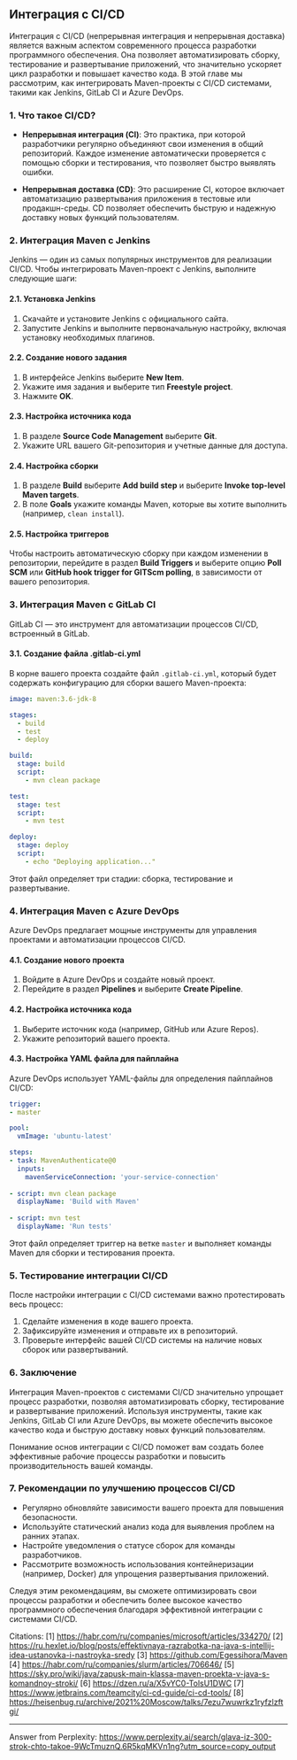 ## Интеграция с CI/CD

Интеграция с CI/CD (непрерывная интеграция и непрерывная доставка) является важным аспектом современного процесса разработки программного обеспечения. Она позволяет автоматизировать сборку, тестирование и развертывание приложений, что значительно ускоряет цикл разработки и повышает качество кода. В этой главе мы рассмотрим, как интегрировать Maven-проекты с CI/CD системами, такими как Jenkins, GitLab CI и Azure DevOps.

### 1. Что такое CI/CD?

- **Непрерывная интеграция (CI)**: Это практика, при которой разработчики регулярно объединяют свои изменения в общий репозиторий. Каждое изменение автоматически проверяется с помощью сборки и тестирования, что позволяет быстро выявлять ошибки.

- **Непрерывная доставка (CD)**: Это расширение CI, которое включает автоматизацию развертывания приложения в тестовые или продакшн-среды. CD позволяет обеспечить быструю и надежную доставку новых функций пользователям.

### 2. Интеграция Maven с Jenkins

Jenkins — один из самых популярных инструментов для реализации CI/CD. Чтобы интегрировать Maven-проект с Jenkins, выполните следующие шаги:

#### 2.1. Установка Jenkins

1. Скачайте и установите Jenkins с официального сайта.
2. Запустите Jenkins и выполните первоначальную настройку, включая установку необходимых плагинов.

#### 2.2. Создание нового задания

1. В интерфейсе Jenkins выберите **New Item**.
2. Укажите имя задания и выберите тип **Freestyle project**.
3. Нажмите **OK**.

#### 2.3. Настройка источника кода

1. В разделе **Source Code Management** выберите **Git**.
2. Укажите URL вашего Git-репозитория и учетные данные для доступа.

#### 2.4. Настройка сборки

1. В разделе **Build** выберите **Add build step** и выберите **Invoke top-level Maven targets**.
2. В поле **Goals** укажите команды Maven, которые вы хотите выполнить (например, `clean install`).

#### 2.5. Настройка триггеров

Чтобы настроить автоматическую сборку при каждом изменении в репозитории, перейдите в раздел **Build Triggers** и выберите опцию **Poll SCM** или **GitHub hook trigger for GITScm polling**, в зависимости от вашего репозитория.

### 3. Интеграция Maven с GitLab CI

GitLab CI — это инструмент для автоматизации процессов CI/CD, встроенный в GitLab.

#### 3.1. Создание файла .gitlab-ci.yml

В корне вашего проекта создайте файл `.gitlab-ci.yml`, который будет содержать конфигурацию для сборки вашего Maven-проекта:

```yaml
image: maven:3.6-jdk-8

stages:
  - build
  - test
  - deploy

build:
  stage: build
  script:
    - mvn clean package

test:
  stage: test
  script:
    - mvn test

deploy:
  stage: deploy
  script:
    - echo "Deploying application..."
```

Этот файл определяет три стадии: сборка, тестирование и развертывание.

### 4. Интеграция Maven с Azure DevOps

Azure DevOps предлагает мощные инструменты для управления проектами и автоматизации процессов CI/CD.

#### 4.1. Создание нового проекта

1. Войдите в Azure DevOps и создайте новый проект.
2. Перейдите в раздел **Pipelines** и выберите **Create Pipeline**.

#### 4.2. Настройка источника кода

1. Выберите источник кода (например, GitHub или Azure Repos).
2. Укажите репозиторий вашего проекта.

#### 4.3. Настройка YAML файла для пайплайна

Azure DevOps использует YAML-файлы для определения пайплайнов CI/CD:

```yaml
trigger:
- master

pool:
  vmImage: 'ubuntu-latest'

steps:
- task: MavenAuthenticate@0
  inputs:
    mavenServiceConnection: 'your-service-connection'
    
- script: mvn clean package
  displayName: 'Build with Maven'
  
- script: mvn test
  displayName: 'Run tests'
```

Этот файл определяет триггер на ветке `master` и выполняет команды Maven для сборки и тестирования проекта.

### 5. Тестирование интеграции CI/CD

После настройки интеграции с CI/CD системами важно протестировать весь процесс:

1. Сделайте изменения в коде вашего проекта.
2. Зафиксируйте изменения и отправьте их в репозиторий.
3. Проверьте интерфейс вашей CI/CD системы на наличие новых сборок или развертываний.

### 6. Заключение

Интеграция Maven-проектов с системами CI/CD значительно упрощает процесс разработки, позволяя автоматизировать сборку, тестирование и развертывание приложений. Используя инструменты, такие как Jenkins, GitLab CI или Azure DevOps, вы можете обеспечить высокое качество кода и быструю доставку новых функций пользователям.

Понимание основ интеграции с CI/CD поможет вам создать более эффективные рабочие процессы разработки и повысить производительность вашей команды.

### 7. Рекомендации по улучшению процессов CI/CD

- Регулярно обновляйте зависимости вашего проекта для повышения безопасности.
- Используйте статический анализ кода для выявления проблем на ранних этапах.
- Настройте уведомления о статусе сборок для команды разработчиков.
- Рассмотрите возможность использования контейнеризации (например, Docker) для упрощения развертывания приложений.

Следуя этим рекомендациям, вы сможете оптимизировать свои процессы разработки и обеспечить более высокое качество программного обеспечения благодаря эффективной интеграции с системами CI/CD.

Citations:
[1] https://habr.com/ru/companies/microsoft/articles/334270/
[2] https://ru.hexlet.io/blog/posts/effektivnaya-razrabotka-na-java-s-intellij-idea-ustanovka-i-nastroyka-sredy
[3] https://github.com/Egessihora/Maven
[4] https://habr.com/ru/companies/slurm/articles/706646/
[5] https://sky.pro/wiki/java/zapusk-main-klassa-maven-proekta-v-java-s-komandnoy-stroki/
[6] https://dzen.ru/a/X5vYC0-TolsU1DWC
[7] https://www.jetbrains.com/teamcity/ci-cd-guide/ci-cd-tools/
[8] https://heisenbug.ru/archive/2021%20Moscow/talks/7ezu7wuwrkz1ryfzlzftgi/

---
Answer from Perplexity: https://www.perplexity.ai/search/glava-iz-300-strok-chto-takoe-9WcTmuznQ.6R5kqMKVn1ng?utm_source=copy_output
